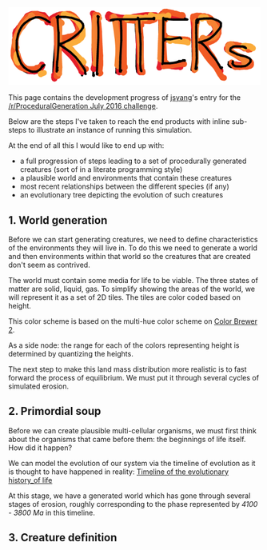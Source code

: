 ![critters](assets/critters.png)

This page contains the development progress of [jsyang](http://www.jsyang.ca)'s entry for the
[/r/ProceduralGeneration July 2016 challenge](https://www.reddit.com/r/proceduralgeneration/comments/4rom1n/monthly_challenge_8_july_2016_procedural_creatures/).


Below are the steps I've taken to reach the end products with inline sub-steps to illustrate an
instance of running this simulation.

<script>
document.open();
</script>


At the end of all this I would like to end up with:
 - a full progression of steps leading to a set of procedurally generated creatures (sort of in a literate programming style)
 - a plausible world and environments that contain these creatures
 - most recent relationships between the different species (if any)
 - an evolutionary tree depicting the evolution of such creatures


## 1. World generation
Before we can start generating creatures, we need to define characteristics of the environments
they will live in. To do this we need to generate a world and then environments within that world
so the creatures that are created don't seem as contrived.

The world must contain some media for life to be viable. The three states of matter are solid,
liquid, gas. To simplify showing the areas of the world, we will represent it as a set of 2D tiles.
The tiles are color coded based on height.

This color scheme is based on the multi-hue color scheme on [Color Brewer 2](http://colorbrewer2.org/).

<script>
document.write(app.planet.get());

document.write(app.planet.getColorCSS());
</script>

As a side node: the range for each of the colors representing height is determined by quantizing the heights.

The next step to make this land mass distribution more realistic is to fast forward the process of equilibrium.
We must put it through several cycles of simulated erosion.

<script>
app.planet.erode();
document.write(app.planet.get());
</script>

## 2. Primordial soup
Before we can create plausible multi-cellular organisms, we must first think about the organisms
that came before them: the beginnings of life itself. How did it happen?

We can model the evolution of our system via the timeline of evolution as it is thought to have happened in
reality: [Timeline of the evolutionary history_of life](https://en.wikipedia.org/wiki/Timeline_of_the_evolutionary_history_of_life)

At this stage, we have a generated world which has gone through several stages of erosion, roughly corresponding to
the phase represented by *4100 - 3800 Ma* in this timeline.

## 3. Creature definition


<script>
document.close();
</script>